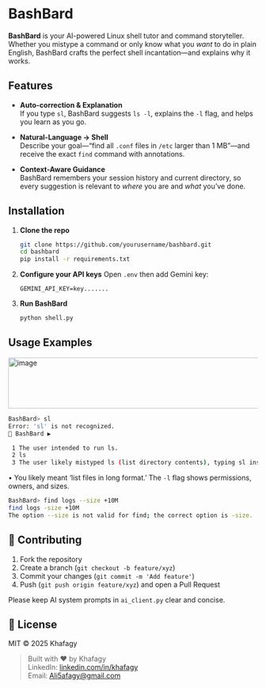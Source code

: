 

# BashBard

**BashBard** is your AI-powered Linux shell tutor and command storyteller. Whether you mistype a command or only know what you _want_ to do in plain English, BashBard crafts the perfect shell incantation—and explains why it works.



## Features

- **Auto-correction & Explanation**  
  If you type `sl`, BashBard suggests `ls -l`, explains the `-l` flag, and helps you learn as you go.

- **Natural-Language → Shell**  
  Describe your goal—“find all `.conf` files in `/etc` larger than 1 MB”—and receive the exact `find` command with annotations.

- **Context-Aware Guidance**  
  BashBard remembers your session history and current directory, so every suggestion is relevant to _where_ you are and _what_ you’ve done.




## Installation

1. **Clone the repo**  
   ```bash
   git clone https://github.com/yourusername/bashbard.git
   cd bashbard
   pip install -r requirements.txt

2. **Configure your API keys**
   Open `.env` then add Gemini key:

   ```dotenv
   GEMINI_API_KEY=key.......
   ```

4. **Run BashBard**

   ```bash
   python shell.py
   ```



##  Usage Examples
<img width="1037" height="103" alt="image" src="https://github.com/user-attachments/assets/0f0c02b5-916f-4217-bf6e-4fa16777355f" />


````bash
BashBard> sl
Error: 'sl' is not recognized.
🤖 BashBard ▶️

 1 The user intended to run ls.
 2 ls
 3 The user likely mistyped ls (list directory contents), typing sl instead.
````

• You likely meant ‘list files in long format.’ The `-l` flag shows permissions, owners, and sizes.
```bash
BashBard> find logs --size +10M
find logs -size +10M
The option --size is not valid for find; the correct option is -size.
```



## 🤝 Contributing

1. Fork the repository  
2. Create a branch (`git checkout -b feature/xyz`)  
3. Commit your changes (`git commit -m 'Add feature'`)  
4. Push (`git push origin feature/xyz`) and open a Pull Request

Please keep AI system prompts in `ai_client.py` clear and concise.



## 📄 License

MIT © 2025 Khafagy



> Built with ❤️ by Khafagy  
> LinkedIn: [linkedin.com/in/khafagy](https://linkedin.com/in/khafagy)  
> Email: Ali5afagy@gmail.com  

